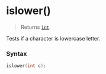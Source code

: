 # islower()

> Returns [`int`](/data-types/int/).

Tests if a character is lowercase letter.

### Syntax

```c
islower(int c);
```